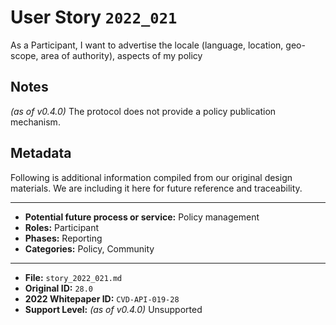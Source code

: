 
# User Story `2022_021` #

<!-- story-start -->As a Participant, I want to advertise the locale (language, location, geo-scope, area of authority), aspects of my policy<!-- story-end -->

## Notes ##

*(as of v0.4.0)*
The protocol does not provide a policy publication mechanism.

## Metadata ##

Following is additional information compiled from our original design materials.
We are including it here for future reference and traceability.

---

- **Potential future process or service:** Policy management
- **Roles:** Participant
- **Phases:** Reporting
- **Categories:** Policy, Community

---

- **File:** `story_2022_021.md`
- **Original ID:** `28.0`
- **2022 Whitepaper ID:** `CVD-API-019-28`
- **Support Level:** *(as of v0.4.0)* Unsupported
